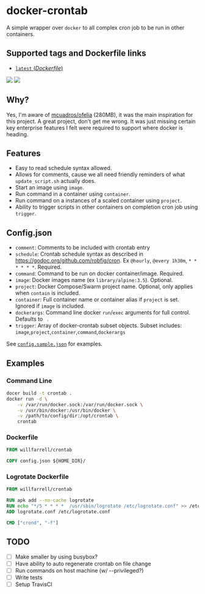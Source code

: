 # docker-crontab

A simple wrapper over `docker` to all complex cron job to be run in other containers.

## Supported tags and Dockerfile links

-	[`latest` (*Dockerfile*)](https://github.com/willfarrell/docker-crontab/blob/master/Dockerfile)

[![](https://images.microbadger.com/badges/version/willfarrell/crontab.svg)](http://microbadger.com/images/willfarrell/crontab "Get your own version badge on microbadger.com") [![](https://images.microbadger.com/badges/image/willfarrell/crontab.svg)](http://microbadger.com/images/willfarrell/crontab "Get your own image badge on microbadger.com")


## Why?
Yes, I'm aware of [mcuadros/ofelia](https://github.com/mcuadros/ofelia) (280MB), it was the main inspiration for this project. 
A great project, don't get me wrong. It was just missing certain key enterprise features I felt were required to support where docker is heading.

## Features
- Easy to read schedule syntax allowed.
- Allows for comments, cause we all need friendly reminders of what `update_script.sh` actually does.
- Start an image using `image`.
- Run command in a container using `container`.
- Run command on a instances of a scaled container using `project`.
- Ability to trigger scripts in other containers on completion cron job using `trigger`.

## Config.json
- `comment`: Comments to be included with crontab entry
- `schedule`: Crontab schedule syntax as described in https://godoc.org/github.com/robfig/cron. Ex `@hourly`, `@every 1h30m`, `* * * * * *`. Required.
- `command`: Command to be run on docker container/image. Required.
- `image`: Docker images name (ex `library/alpine:3.5`). Optional.
- `project`: Docker Compose/Swarm project name. Optional, only applies when `contain` is included.
- `container`: Full container name or container alias if `project` is set. Ignored if `image` is included.
- `dockerargs`: Command line docker `run`/`exec` arguments for full control. Defaults to ` `.
- `trigger`: Array of docker-crontab subset objects. Subset includes: `image`,`project`,`container`,`command`,`dockerargs` 

See [`config.sample.json`](https://github.com/willfarrell/docker-crontab/blob/master/config.sample.json) for examples.

## Examples

### Command Line
```bash
docer build -t crontab .
docker run -d \
    -v /var/run/docker.sock:/var/run/docker.sock \
    -v /usr/bin/docker:/usr/bin/docker \
    -v /path/to/config/dir:/opt/crontab \
    crontab
```

### Dockerfile
```Dockerfile
FROM willfarrell/crontab

COPY config.json ${HOME_DIR}/
```

### Logrotate Dockerfile
```Dockerfile
FROM willfarrell/crontab

RUN apk add --no-cache logrotate
RUN echo "*/5 *	* * *  /usr/sbin/logrotate /etc/logrotate.conf" >> /etc/crontabs/logrotate
ADD logrotate.conf /etc/logrotate.conf

CMD ["crond", "-f"]
```

## TODO
- [ ] Make smaller by using busybox?
- [ ] Have ability to auto regenerate crontab on file change
- [ ] Run commands on host machine (w/ --privileged?)
- [ ] Write tests
- [ ] Setup TravisCI